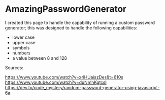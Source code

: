 # AmazingPasswordGenerator

I created this page to handle the capability of running a custom password generator; this was designed to handle the following capabilities:
- lower case
- upper case 
- symbols 
- numbers
- a value between 8 and 128

Sources:

https://www.youtube.com/watch?v=x4HUaiazDes&t=610s
https://www.youtube.com/watch?v=duNmhKgtcsI
https://dev.to/code_mystery/random-password-generator-using-javascript-6a
